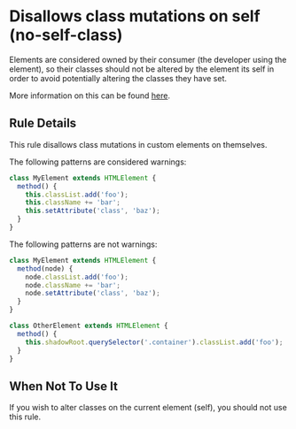 # Disallows class mutations on self (no-self-class)

Elements are considered owned by their consumer (the developer
using the element), so their classes should not be altered by the element
its self in order to avoid potentially altering the classes they have set.

More information on this can be found
[here](https://developers.google.com/web/fundamentals/web-components/best-practices#do-not-self-apply-classes).

## Rule Details

This rule disallows class mutations in custom elements on themselves.

The following patterns are considered warnings:

```ts
class MyElement extends HTMLElement {
  method() {
    this.classList.add('foo');
    this.className += 'bar';
    this.setAttribute('class', 'baz');
  }
}
```

The following patterns are not warnings:

```ts
class MyElement extends HTMLElement {
  method(node) {
    node.classList.add('foo');
    node.className += 'bar';
    node.setAttribute('class', 'baz');
  }
}

class OtherElement extends HTMLElement {
  method() {
    this.shadowRoot.querySelector('.container').classList.add('foo');
  }
}
```

## When Not To Use It

If you wish to alter classes on the current element (self), you should
not use this rule.
